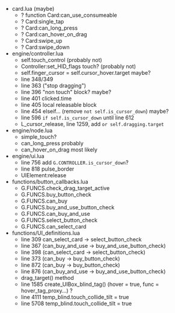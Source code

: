 - card.lua (maybe)
  - ? function Card:can_use_consumeable
  - ? Card:single_tap
  - ? Card:can_long_press
  - ? Card:can_hover_on_drag
  - ? Card:swipe_up
  - ? Card:swipe_down
- engine/controller.lua
  - self.touch_control (probably not)
  - Controller:set_HID_flags touch? (probably not)
  - self.finger_cursor = self.cursor_hover.target maybe?
  - line 348/349
  - line 363 ("stop dragging")
  - line 396 "non touch" block? maybe?
  - line 401 clicked.time
  - line 405 local releasable block
  - line 454 elseif... (remove `not self.is_cursor_down`) maybe?
  - line 596 `if self.is_cursor_down` until line 612
  - L_cursor_release, line 1259, add `or self.dragging.target`
- engine/node.lua
  - simple_touch?
  - can_long_press probably
  - can_hover_on_drag most likely
- engine/ui.lua
  - line 756 add `G.CONTROLLER.is_cursor_down`?
  - line 818 pulse_border
  - UIElement:release
- functions/button_callbacks.lua
  - G.FUNCS.check_drag_target_active
  - G.FUNCS.buy_button_check
  - G.FUNCS.can_buy
  - G.FUNCS.buy_and_use_button_check
  - G.FUNCS.can_buy_and_use
  - G.FUNCS.select_button_check
  - G.FUNCS.can_select_card
- functions/UI_definitions.lua
  - line 309 can_select_card -> select_button_check
  - line 367 (can_buy_and_use -> buy_and_use_button_check)
  - line 398 (can_select_card -> select_button_check)
  - line 373 (can_buy -> buy_button_check)
  - line 872 (can_buy -> buy_button_check)
  - line 876 (can_buy_and_use -> buy_and_use_button_check)
  - drag_target() method
  - line 1585 create_UIBox_blind_tag() (hover = true, func = hover_tag_proxy...) ?
  - line 4111 temp_blind.touch_collide_tilt = true
  - line 5708 temp_blind.touch_collide_tilt = true

